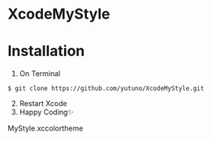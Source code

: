 # XcodeMyStyle
# Installation
1. On Terminal
```
$ git clone https://github.com/yutuno/XcodeMyStyle.git
```

2. Restart Xcode
3. Happy Coding✨

MyStyle.xccolortheme
